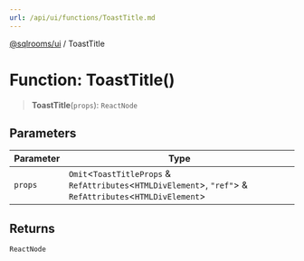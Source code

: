 ```yaml
---
url: /api/ui/functions/ToastTitle.md
---
```

[@sqlrooms/ui](../index.md) / ToastTitle

# Function: ToastTitle()

> **ToastTitle**(`props`): `ReactNode`

## Parameters

| Parameter | Type |
| ------ | ------ |
| `props` | `Omit`<`ToastTitleProps` & `RefAttributes`<`HTMLDivElement`>, `"ref"`> & `RefAttributes`<`HTMLDivElement`> |

## Returns

`ReactNode`
